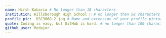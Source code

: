 ```yaml
---
name: Hirsh Kabaria # No longer than 18 characters
institution: Hillsborough High School 🚩 # no longer than 58 characters
profile_pic: _DSC3668-2.jpg # Name and extension of your profile picture(ex. mona.png)
quote: Coding is easy, but GitHub is hard. # no longer than 100 characters
github_user: Medajor
---
```

